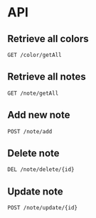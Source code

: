 # API
## Retrieve all colors
`GET /color/getAll`
## Retrieve all notes
`GET /note/getAll`
## Add new note
`POST /note/add`
## Delete note
`DEL /note/delete/{id}`
## Update note
`POST /note/update/{id}`
